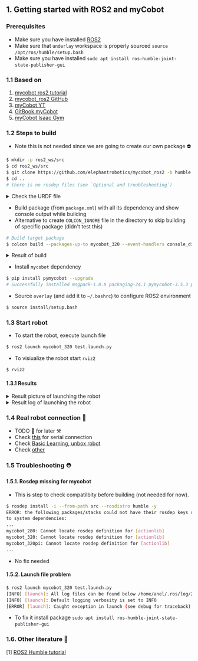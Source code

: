 ## 1. Getting started with ROS2 and myCobot

### Prerequisites
- Make sure you have installed [ROS2](0_ros2_getting_started.md)
- Make sure that `underlay` workspace is properly sourced `source /opt/ros/humble/setup.bash`
- Make sure you have installed `sudo apt install ros-humble-joint-state-publisher-gui`

### 1.1 Based on
1. [mycobot ros2 tutorial](https://docs.elephantrobotics.com/docs/gitbook-en/12-ApplicationBaseROS/12.2-ROS2/12.2.1-ROS2%E7%9A%84%E5%AE%89%E8%A3%85.html)
2. [mycobot_ros2 GitHub](https://github.com/elephantrobotics/mycobot_ros2)
3. [myCobot YT](https://www.youtube.com/watch?v=-Jo_IJ8RaXc)
4. [GitBook myCobot](https://docs.elephantrobotics.com/docs/gitbook-en/)
5. [myCobot Isaac Gym](https://www.hackster.io/Elephant-Robotics-Official/mycobot-gripping-task-reinforcement-learning-with-isaac-gym-5621db)

### 1.2 Steps to build
- Note this is not needed since we are going to create our own package ⛔
```bash
$ mkdir -p ros2_ws/src
$ cd ros2_ws/src
$ git clone https://github.com/elephantrobotics/mycobot_ros2 -b humble --depth 1
$ cd ..
# there is no resdep files (see `Optional and troubleshooting`)
```
<details closed>
<summary> Check the URDF file </summary>
- Use `check_urdf` utility to check parsing of XML file of `.urdf` file
```bash
$ check_urdf urdf/mycobot_320_pi_2022.urdf 
robot name is: mycobot_320pi
---------- Successfully Parsed XML ---------------
root Link: base has 1 child(ren)
    child(1):  link1
        child(1):  link2
            child(1):  link3
                child(1):  link4
                    child(1):  link5
                        child(1):  link6

```
- Use `urdf_tutorial` ROS package to start the `.urdf` file - NOT important  - bug 🐛 ❌ fixed 💻
```bash
$ sudo apt-get install ros-${ROS_DISTRO}-urdf-tutorial
$ ros2 launch urdf_tutorial display.launch.py model:=/home/anel/GitHub/pick_and_place_ros/ros2_ws/src/mycobot_ros2/mycobot_description/urdf/mycobot_320_m5_2022/mycobot_320_m5_2022.urdf
[INFO] [launch]: All log files can be found below /home/anel/.ros/log/2024-10-13-10-05-18-532420-anel-18124
[INFO] [launch]: Default logging verbosity is set to INFO
[INFO] [robot_state_publisher-1]: process started with pid [18126]
[INFO] [joint_state_publisher_gui-2]: process started with pid [18128]
[INFO] [rviz2-3]: process started with pid [18130]
[robot_state_publisher-1] [INFO] [1728806718.885357636] [robot_state_publisher]: got segment base
[robot_state_publisher-1] [INFO] [1728806718.885452194] [robot_state_publisher]: got segment link1
[robot_state_publisher-1] [INFO] [1728806718.885460760] [robot_state_publisher]: got segment link2
[robot_state_publisher-1] [INFO] [1728806718.885466230] [robot_state_publisher]: got segment link3
[robot_state_publisher-1] [INFO] [1728806718.885470919] [robot_state_publisher]: got segment link4
[robot_state_publisher-1] [INFO] [1728806718.885475608] [robot_state_publisher]: got segment link5
[robot_state_publisher-1] [INFO] [1728806718.885480186] [robot_state_publisher]: got segment link6
[joint_state_publisher_gui-2] [INFO] [1728806719.467995466] [joint_state_publisher]: Waiting for robot_description to be published on the robot_description topic...
[joint_state_publisher_gui-2] [INFO] [1728806719.475423519] [joint_state_publisher]: Centering
[joint_state_publisher_gui-2] [INFO] [1728806719.539369567] [joint_state_publisher]: Centering
[rviz2-3] [INFO] [1728806719.600012480] [rviz2]: Stereo is NOT SUPPORTED
[rviz2-3] [INFO] [1728806719.600101668] [rviz2]: OpenGl version: 4.6 (GLSL 4.6)
[rviz2-3] [INFO] [1728806719.648563810] [rviz2]: Stereo is NOT SUPPORTED
```
Picture of error:
![alt text](error_urdf_tutorial_package.png)

- To solve it we must change name of the parent `base` to `base_link` in `urdf` file
```bash
# Launch file https://github.com/ros/urdf_tutorial/tree/ros1/launch
$ ros2 launch urdf_tutorial display.launch.py -s
Arguments (pass arguments as '<name>:=<value>'):
    'gui':
        Flag to enable joint_state_publisher_gui. Valid choices are: ['true', 'false']
        (default: 'true')

    'rvizconfig':
        Absolute path to rviz config file
        (default: LocalVar('FindPackageShare(pkg='urdf_tutorial') + 'rviz' + 'urdf.rviz''))

    'model':
        Path to robot urdf file relative to urdf_tutorial package
        (default: '<launch.substitutions.path_join_substitution.PathJoinSubstitution object at 0x742f329dc490>')

    'jsp_gui':
        Flag to enable joint_state_publisher_gui. Valid choices are: ['true', 'false']
        (default: 'true')

    'rviz_config':
        Absolute path to rviz config file
        (default: LocalVar('FindPackageShare(pkg='urdf_launch') + 'config' + 'urdf.rviz''))

    'urdf_package':
        The package where the robot description is located

    'urdf_package_path':
        The path to the robot description relative to the package root

```
Bug fixed
![alt text](solved_error_urdf_tutorial_package.png)
</details>

- Build package (from `package.xml`) with all its dependency and show console output while building
- Alternative to create `COLCON_IGNORE` file in the directory to skip building of specific package (didn't test this)
```bash
# Build target package
$ colcon build --packages-up-to mycobot_320 --event-handlers console_direct+
```

  <details closed>
  <summary> Result of build </summary>
  <br>

  ```bash
  # Output
  Installing camera_display script to /home/anel/GitHub/pick_and_place_ros/ros2_ws/install/mycobot_320/lib/mycobot_320
  Installing detect_marker script to /home/anel/GitHub/pick_and_place_ros/ros2_ws/install/mycobot_320/lib/mycobot_320
  Installing follow_display script to /home/anel/GitHub/pick_and_place_ros/ros2_ws/install/mycobot_320/lib/mycobot_320
  Installing following_marker script to /home/anel/GitHub/pick_and_place_ros/ros2_ws/install/mycobot_320/lib/mycobot_320
  Installing listen_real script to /home/anel/GitHub/pick_and_place_ros/ros2_ws/install/mycobot_320/lib/mycobot_320
  Installing listen_real_of_topic script to /home/anel/GitHub/pick_and_place_ros/ros2_ws/install/mycobot_320/lib/mycobot_320
  Installing opencv_camera script to /home/anel/GitHub/pick_and_place_ros/ros2_ws/install/mycobot_320/lib/mycobot_320
  Installing simple_gui script to /home/anel/GitHub/pick_and_place_ros/ros2_ws/install/mycobot_320/lib/mycobot_320
  Installing slider_control script to /home/anel/GitHub/pick_and_place_ros/ros2_ws/install/mycobot_320/lib/mycobot_320
  Installing teleop_keyboard script to /home/anel/GitHub/pick_and_place_ros/ros2_ws/install/mycobot_320/lib/mycobot_320
  writing list of installed files to '/home/anel/GitHub/pick_and_place_ros/ros2_ws/build/mycobot_320/install.log'
  Finished <<< mycobot_320 [1.03s]           

  Summary: 4 packages finished [10.9s]

  # Check directories
  $ ll
  total 24
  drwxrwxr-x 6 anel anel 4096 Oct  5 16:21 ./
  drwxrwxr-x 4 anel anel 4096 Oct  5 15:50 ../
  drwxrwxr-x 6 anel anel 4096 Oct  5 16:22 build/
  drwxrwxr-x 6 anel anel 4096 Oct  5 16:22 install/
  drwxrwxr-x 3 anel anel 4096 Oct  5 16:21 log/
  drwxrwxr-x 3 anel anel 4096 Oct  5 15:51 src/
  ```
  </details>



- Install `mycobot` dependency
```bash
$ pip install pymycobot --upgrade
# Successfully installed msgpack-1.0.8 packaging-24.1 pymycobot-3.5.3 pyserial-3.5 python-can-4.4.2 wrapt-1.16.0
```
- Source `overlay` (and add it to `~/.bashrc`) to configure ROS2 environment
```bash
$ source install/setup.bash
```

### 1.3 Start robot
- To start the robot, execute launch file
```bash
$ ros2 launch mycobot_320 test.launch.py
```

- To visiualize the robot start `rviz2`
```bash
$ rviz2
```

#### 1.3.1 Results
<details closed>
<summary> Result picture of launching the robot </summary>
<br>

![alt cobot](myCobotRviz.png)
</details>

<details closed>
<summary> Result log of launching the robot </summary>
<br>

```bash
$ ros2 launch mycobot_320 test.launch.py
[INFO] [launch]: All log files can be found below /home/anel/.ros/log/2024-10-05-16-52-33-598578-anel-27721
[INFO] [launch]: Default logging verbosity is set to INFO
[INFO] [robot_state_publisher-1]: process started with pid [27723]
[INFO] [joint_state_publisher_gui-2]: process started with pid [27725]
[INFO] [rviz2-3]: process started with pid [27727]
[robot_state_publisher-1] [INFO] [1728139953.868858638] [robot_state_publisher]: got segment base
[robot_state_publisher-1] [INFO] [1728139953.868971142] [robot_state_publisher]: got segment link1
[robot_state_publisher-1] [INFO] [1728139953.868985669] [robot_state_publisher]: got segment link2
[robot_state_publisher-1] [INFO] [1728139953.868999516] [robot_state_publisher]: got segment link3
[robot_state_publisher-1] [INFO] [1728139953.869009174] [robot_state_publisher]: got segment link4
[robot_state_publisher-1] [INFO] [1728139953.869019614] [robot_state_publisher]: got segment link5
[robot_state_publisher-1] [INFO] [1728139953.869027940] [robot_state_publisher]: got segment link6
[rviz2-3] [INFO] [1728139954.542204804] [rviz2]: Stereo is NOT SUPPORTED
[rviz2-3] [INFO] [1728139954.542377282] [rviz2]: OpenGl version: 4.6 (GLSL 4.6)
[rviz2-3] [INFO] [1728139954.613967999] [rviz2]: Stereo is NOT SUPPORTED
[joint_state_publisher_gui-2] [INFO] [1728139954.786821033] [joint_state_publisher]: Waiting for robot_description to be published on the robot_description topic...
[joint_state_publisher_gui-2] [INFO] [1728139954.798732051] [joint_state_publisher]: Centering
[joint_state_publisher_gui-2] [INFO] [1728139954.884827043] [joint_state_publisher]: Centering
```
</details>


### 1.4 Real robot connection 💁
- TODO 💁 for later ⚒️
- Check [this](https://docs.elephantrobotics.com/docs/gitbook-en/12-ApplicationBaseROS/12.2-ROS2/12.2.4-rviz%E4%BB%8B%E7%BB%8D%E5%8F%8A%E4%BD%BF%E7%94%A8/) for serial connection 
- Check [Basic Learning, unbox robot](https://www.youtube.com/watch?app=desktop&v=WPDMkrLcMIE)
- Check [other](https://www.youtube.com/watch?app=desktop&v=yhFuFvxx8aI)


### 1.5 Troubleshooting ⛑️

#### 1.5.1. Rosdep missing  for mycobot
- This is step to check compatilbity before building (not needed for now).
```bash
$ rosdep install -i --from-path src --rosdistro humble -y
ERROR: the following packages/stacks could not have their rosdep keys resolved
to system dependencies:
...
mycobot_280: Cannot locate rosdep definition for [actionlib]
mycobot_320: Cannot locate rosdep definition for [actionlib]
mycobot_320pi: Cannot locate rosdep definition for [actionlib]
...
```
- No fix needed

#### 1.5.2. Launch file problem
```bash
$ ros2 launch mycobot_320 test.launch.py
[INFO] [launch]: All log files can be found below /home/anel/.ros/log/2024-10-05-16-49-37-621332-anel-27323
[INFO] [launch]: Default logging verbosity is set to INFO
[ERROR] [launch]: Caught exception in launch (see debug for traceback): "package 'joint_state_publisher_gui' not found, searching: ['/home/anel/GitHub/pick_and_place_ros/ros2_ws/install/mycobot_320', '/home/anel/GitHub/pick_and_place_ros/ros2_ws/install/mycobot_communication', '/home/anel/GitHub/pick_and_place_ros/ros2_ws/install/mycobot_interfaces', '/home/anel/GitHub/pick_and_place_ros/ros2_ws/install/mycobot_description', '/opt/ros/humble']"
```
- To fix it install package `sudo apt install ros-humble-joint-state-publisher-gui`


### 1.6. Other literature 📖
[1] [ROS2 Humble tutorial](https://docs.ros.org/en/humble/Tutorials.html)

